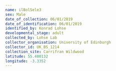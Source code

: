 ```yaml
---
name: ilBolSele3
sex: Male
date_of_collection: 06/01/2019
date_of_identification: 06/01/2019
identified_by: Konrad Lohse
developmental_stage: adult
collected_by: Lohse Lab
collector_organisation: University of Edinburgh
collector_id: UK_BS_1214
collection_site: Carrifran Wildwood
latitude: 55.400132
longitude: -3.3352
---
```

